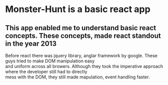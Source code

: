 # Monster-Hunt is a basic react app

## This app enabled me to understand basic react concepts. These concepts, made react standout in the year 2013 <br/>
Before react there was jquery library, anglar framework by google. These guys tried to make DOM manipulation easy <br/>and 
uniform across all browers. Although they took the imperative approach where the developer still had to directly <br/>mess 
with the DOM, they still made mapulation, event handling faster.
